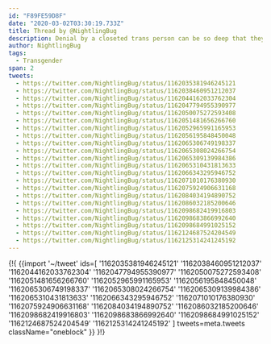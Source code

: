 ```yaml
---
id: "F89FE59D8F"
date: "2020-03-02T03:30:19.733Z"
title: Thread by @NightlingBug
description: Denial by a closeted trans person can be so deep that they thoroughly believe they are cisgender.
author: NightlingBug
tags:
  - Transgender
span: 2
tweets:
  - https://twitter.com/NightlingBug/status/1162035381946245121
  - https://twitter.com/NightlingBug/status/1162038460951212037
  - https://twitter.com/NightlingBug/status/1162044162033762304
  - https://twitter.com/NightlingBug/status/1162047794955390977
  - https://twitter.com/NightlingBug/status/1162050075272593408
  - https://twitter.com/NightlingBug/status/1162051481656266760
  - https://twitter.com/NightlingBug/status/1162052965991165953
  - https://twitter.com/NightlingBug/status/1162056195848450048
  - https://twitter.com/NightlingBug/status/1162065306749198337
  - https://twitter.com/NightlingBug/status/1162065308024266754
  - https://twitter.com/NightlingBug/status/1162065309139984386
  - https://twitter.com/NightlingBug/status/1162065310431813633
  - https://twitter.com/NightlingBug/status/1162066343295946752
  - https://twitter.com/NightlingBug/status/1162071010176380930
  - https://twitter.com/NightlingBug/status/1162075924906631168
  - https://twitter.com/NightlingBug/status/1162084034194890752
  - https://twitter.com/NightlingBug/status/1162086032185200646
  - https://twitter.com/NightlingBug/status/1162098682419916803
  - https://twitter.com/NightlingBug/status/1162098683866992640
  - https://twitter.com/NightlingBug/status/1162098684991025152
  - https://twitter.com/NightlingBug/status/1162124687524204549
  - https://twitter.com/NightlingBug/status/1162125314241245192
---
```

{!{ {{import '~/tweet' ids=[
  '1162035381946245121'
  '1162038460951212037'
  '1162044162033762304'
  '1162047794955390977'
  '1162050075272593408'
  '1162051481656266760'
  '1162052965991165953'
  '1162056195848450048'
  '1162065306749198337'
  '1162065308024266754'
  '1162065309139984386'
  '1162065310431813633'
  '1162066343295946752'
  '1162071010176380930'
  '1162075924906631168'
  '1162084034194890752'
  '1162086032185200646'
  '1162098682419916803'
  '1162098683866992640'
  '1162098684991025152'
  '1162124687524204549'
  '1162125314241245192'
] tweets=meta.tweets className="oneblock" }} }!}

